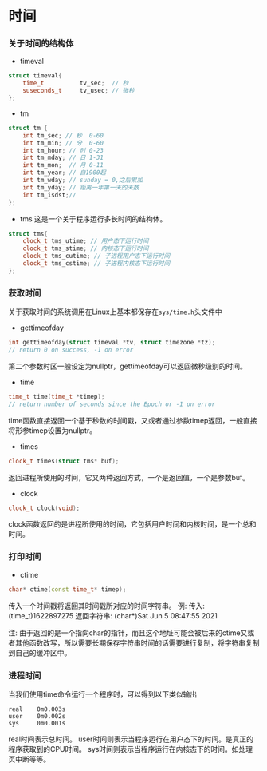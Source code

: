 # 时间

### 关于时间的结构体

* timeval

```C++
struct timeval{
    time_t          tv_sec;  // 秒
    suseconds_t     tv_usec; // 微秒
};
```

* tm

```C++
struct tm {
    int tm_sec; // 秒  0-60
    int tm_min; // 分  0-60
    int tm_hour; // 时 0-23
    int tm_mday; // 日 1-31
    int tm_mon;  // 月 0-11
    int tm_year; // 自1900起
    int tm_wday; // sunday = 0,之后累加
    int tm_yday; // 距离一年第一天的天数
    int tm_isdst;//
};
```

* tms
这是一个关于程序运行多长时间的结构体。

```C++
struct tms{
    clock_t tms_utime; // 用户态下运行时间
    clock_t tms_stime; // 内核态下运行时间
    clock_t tms_cutime; // 子进程用户态下运行时间
    clock_t tms_cstime; // 子进程内核态下运行时间
};
```


### 获取时间

关于获取时间的系统调用在Linux上基本都保存在`sys/time.h`头文件中

* gettimeofday

```C++
int gettimeofday(struct timeval *tv, struct timezone *tz);
// return 0 on success, -1 on error
```

第二个参数时区一般设定为nullptr，gettimeofday可以返回微秒级别的时间。

* time

```C++
time_t time(time_t *timep);
// return number of seconds since the Epoch or -1 on error
```
time函数直接返回一个基于秒数的时间戳，又或者通过参数timep返回，一般直接将形参timep设置为nullptr。

* times

```C++
clock_t times(struct tms* buf);
```
返回进程所使用的时间，它又两种返回方式，一个是返回值，一个是参数buf。

* clock

```C++
clock_t clock(void);
```
clock函数返回的是进程所使用的时间，它包括用户时间和内核时间，是一个总和时间。

### 打印时间

* ctime

```C++
char* ctime(const time_t* timep);
```

传入一个时间戳将返回其时间戳所对应的时间字符串。
例:
传入: (time_t)1622897275
返回字符串: (char*)Sat Jun  5 08:47:55 2021

注:  由于返回的是一个指向char的指针，而且这个地址可能会被后来的ctime又或者其他函数改写，所以需要长期保存字符串时间的话需要进行复制，将字符串复制到自己的缓冲区中。


### 进程时间

当我们使用time命令运行一个程序时，可以得到以下类似输出

```shell
real    0m0.003s
user    0m0.002s
sys     0m0.001s
```

real时间表示总时间。
user时间则表示当程序运行在用户态下的时间。是真正的程序获取到的CPU时间。
sys时间则表示当程序运行在内核态下的时间。如处理页中断等等。


